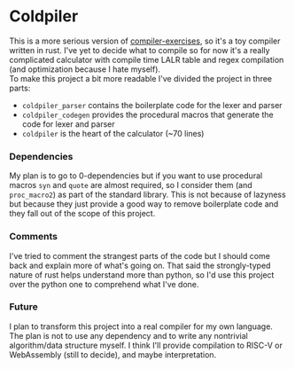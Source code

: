# Coldpiler

This is a more serious version of [compiler-exercises](https://github.com/SnowyCoder/compiler-exercises), so it's a toy compiler written in rust.
I've yet to decide what to compile so for now it's a really complicated calculator with compile time LALR table and regex compilation
(and optimization because I hate myself).
<br>
To make this project a bit more readable I've divided the project in three parts:
- `coldpiler_parser` contains the boilerplate code for the lexer and parser
- `coldpiler_codegen` provides the procedural macros that generate the code for lexer and parser
- `coldpiler` is the heart of the calculator (~70 lines)

### Dependencies
My plan is to go to 0-dependencies but if you want to use procedural macros `syn` and `quote` are almost required,
so I consider them (and `proc_macro2`) as part of the standard library.
This is not because of lazyness but because they just provide a good way to remove boilerplate code and they fall out of the scope of this project.

### Comments
I've tried to comment the strangest parts of the code but I should come back and explain more of what's going on.
That said the strongly-typed nature of rust helps understand more than python, so I'd use this project over the python one
to comprehend what I've done.

### Future
I plan to transform this project into a real compiler for my own language.
The plan is not to use any dependency and to write any nontrivial algorithm/data structure myself.
I think I'll provide compilation to RISC-V or WebAssembly (still to decide), and maybe interpretation.
